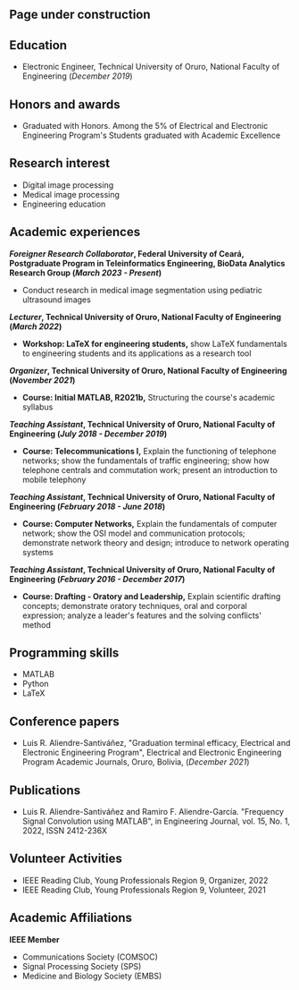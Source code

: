 ## Page under construction

## Education 
- Electronic Engineer, Technical University of Oruro, National Faculty of Engineering (_December 2019_)

## Honors and awards
- Graduated with Honors. Among the 5% of Electrical and Electronic Engineering Program's Students graduated with Academic Excellence

## Research interest
- Digital image processing
- Medical image processing
- Engineering education

## Academic experiences
**_Foreigner Research Collaborator_, Federal University of Ceará, Postgraduate Program in Teleinformatics Engineering, BioData Analytics Research Group (_March 2023 - Present_)**
- Conduct research in medical image segmentation using pediatric ultrasound images

**_Lecturer_, Technical University of Oruro, National Faculty of Engineering (_March 2022_)**
- **Workshop: LaTeX for engineering students,** show LaTeX fundamentals to engineering students and its applications as a research tool

**_Organizer_, Technical University of Oruro, National Faculty of Engineering (_November 2021_)**
- **Course: Initial MATLAB, R2021b,** Structuring the course's academic syllabus

**_Teaching Assistant_, Technical University of Oruro, National Faculty of Engineering (_July 2018 - December 2019_)**
- **Course: Telecommunications I,** Explain the functioning of telephone networks; show the fundamentals of traffic engineering; show how telephone centrals and commutation work; present an introduction to mobile telephony

**_Teaching Assistant_, Technical University of Oruro, National Faculty of Engineering (_February 2018 - June 2018_)**
- **Course: Computer Networks,** Explain the fundamentals of computer network; show the OSI model and communication protocols; demonstrate network theory and design; introduce to network operating systems

**_Teaching Assistant_, Technical University of Oruro, National Faculty of Engineering (_February 2016 - December 2017_)**
- **Course: Drafting - Oratory and Leadership,** Explain scientific drafting concepts; demonstrate oratory techniques, oral and corporal expression; analyze a leader's features and the solving conflicts' method

## Programming skills 
- MATLAB
- Python
- LaTeX

## Conference papers
- Luis R. Aliendre-Santiváñez, "Graduation terminal efficacy, Electrical and Electronic Engineering Program", Electrical and Electronic Engineering Program Academic Journals, Oruro, Bolivia, (_December 2021_)

## Publications
- Luis R. Aliendre-Santiváñez and Ramiro F. Aliendre-García. "Frequency Signal Convolution using MATLAB", in Engineering Journal, vol. 15, No. 1, 2022, ISSN 2412-236X

## Volunteer Activities
- IEEE Reading Club, Young Professionals Region 9, Organizer, 2022
- IEEE Reading Club, Young Professionals Region 9, Volunteer, 2021

## Academic Affiliations
**IEEE Member**
  - Communications Society (COMSOC)
  - Signal Processing Society (SPS)
  - Medicine and Biology Society (EMBS)

